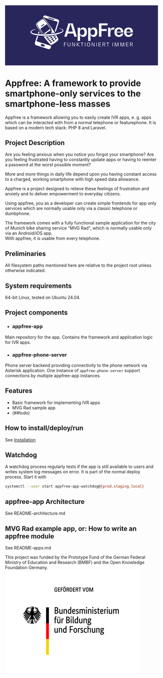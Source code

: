 ![](appfree.png)
# Appfree: A framework to provide smartphone-only services to the smartphone-less masses

Appfree is a framework allowing you to easily create IVR apps, e. g. apps which can be interacted with from a normal telephone or featurephone. It is based on a modern tech stack: PHP 8 and Laravel.

## Project Description

Are you feeling anxious when you notice you forgot your smartphone?
Are you feeling frustrated having to constantly update apps or having to reenter a password at the worst possible moment?

More and more things in daily life depend upon you having constant access to a charged, working smartphone with high speed data allowance.

Appfree is a project designed to relieve these feelings of frustration and anxiety and to deliver empowerment to everyday citizens.

Using appfree, you as a developer can create simple frontends for app only services which are normally usable only via a classic telephone or dumbphone.

The framework comes with a fully functional sample application for the city of Munich bike sharing service "MVG Rad", which is normally usable only via an Android/iOS app.  
With appfree, it is usable from every telephone.


## Preliminaries

All filesystem paths mentioned here are relative to the project root unless otherwise indicated.

## System requirements

64-bit Linux, tested on Ubuntu 24.04.

## Project components

- ### appfree-app

Main repository for the app. Contains the framework and application logic for IVR apps.

- ### appfree-phone-server

Phone server backend providing connectivity to the phone network via Asterisk application. One instance of `appfree-phone-server` support connections by multiple appfree-app instances.

## Features

  - Basic framework for implementing IVR apps
  - MVG Rad sample app
  - (##todo)

## How to install/deploy/run

See [Installation](/README-install.md)
 

## Watchdog 

A watchdog process regularly tests if the app is still available to users and writes system log messages on error. It is part of the normal deploy process. Start it with 

```bash
systemctl --user start appfree-app-watchdog@{prod,staging,local}
```

## appfree-app Architecture

See README-architecture.md

## MVG Rad example app, or: How to write an appfree module

See README-apps.md


This project was funded by the Prototype Fund of the German Federal Ministry of Education and Research (BMBF) and the Open Knowledge Foundation Germany.
![](bmbf.jpg)

